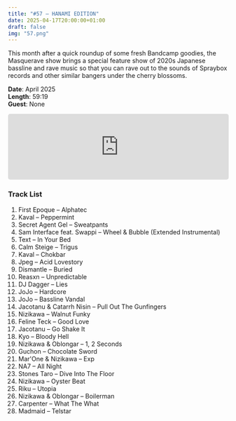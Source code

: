 ```yaml
---
title: "#57 – HANAMI EDITION"
date: 2025-04-17T20:00:00+01:00
draft: false
img: "57.png"
---
```


This month after a quick roundup of some fresh Bandcamp goodies, the Masquerave show brings a special feature show of 2020s Japanese bassline and rave music so that you can rave out to the sounds of Spraybox records and other similar bangers under the cherry blossoms. 

**Date**: April 2025  
**Length**: 59:19  
**Guest**: None  

<div>
<iframe scrolling="no" style="border-radius: 5px;" id="hearthis_at_track_12013218" width="100%" height="150" src="https://app.hearthis.at/embed/12013218/transparent_black/?hcolor=&color=&style=2&block_size=2&block_space=1&background=1&waveform=0&cover=0&autoplay=0&css=" frameborder="0" allowtransparency allow="autoplay"><p>Listen to <a href="https://hearthis.at/z-kat/masquerave-57/" target="_blank">MASQUERAVE PODCAST #57 – HANAMI EDITION</a> <span>by</span><a href="https://hearthis.at/z-kat/" target="_blank" >Z-KAT</a> <span>on</span> <a href="https://hearthis.at/" target="_blank">hearthis.at</a></p></iframe>
</div>

### Track List

1. First Epoque – Alphatec
2. Kaval – Peppermint
3. Secret Agent Gel – Sweatpants
4. Sam Interface feat. Swappi – Wheel & Bubble (Extended Instrumental)
5. Text – In Your Bed
6. Calm Steige – Trigus
7. Kaval – Chokbar
8. Jpeg – Acid Lovestory
9. Dismantle – Buried
10. Reasxn – Unpredictable
11. DJ Dagger – Lies
12. JoJo – Hardcore
13. JoJo – Bassline Vandal
14. Jacotanu & Catarrh Nisin – Pull Out The Gunfingers
15. Nizikawa – Walnut Funky
16. Feline Teck – Good Love
17. Jacotanu – Go Shake It
18. Kyo – Bloody Hell
19. Nizikawa & Oblongar – 1, 2 Seconds
20. Guchon – Chocolate Sword
21. Mar'One & Nizikawa – Exp
22. NA7 – All Night
23. Stones Taro – Dive Into The Floor
24. Nizikawa – Oyster Beat
25. Riku – Utopia
26. Nizikawa & Oblongar – Boilerman
27. Carpenter – What The What
28. Madmaid – Telstar